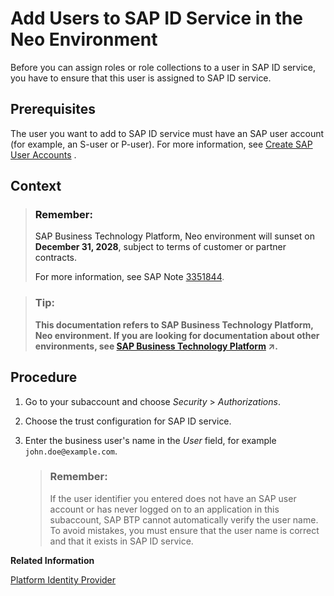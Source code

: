 <!-- loioe6dcbf41cee1443a899d3a6275715f7b -->

# Add Users to SAP ID Service in the Neo Environment

Before you can assign roles or role collections to a user in SAP ID service, you have to ensure that this user is assigned to SAP ID service.



<a name="loioe6dcbf41cee1443a899d3a6275715f7b__prereq_mvk_fdf_bhb"/>

## Prerequisites

The user you want to add to SAP ID service must have an SAP user account \(for example, an S-user or P-user\). For more information, see [Create SAP User Accounts](https://help.sap.com/viewer/ea72206b834e4ace9cd834feed6c0e09/Cloud/en-US/51ec990e1d6e42468eafb733a503c92b.html) .



<a name="loioe6dcbf41cee1443a899d3a6275715f7b__context_vnf_r3c_t3b"/>

## Context

> ### Remember:  
> SAP Business Technology Platform, Neo environment will sunset on **December 31, 2028**, subject to terms of customer or partner contracts.
> 
> For more information, see SAP Note [3351844](https://launchpad.support.sap.com/#/notes/3351844).

> ### Tip:  
> **This documentation refers to SAP Business Technology Platform, Neo environment. If you are looking for documentation about other environments, see [SAP Business Technology Platform](https://help.sap.com/viewer/65de2977205c403bbc107264b8eccf4b/Cloud/en-US/6a2c1ab5a31b4ed9a2ce17a5329e1dd8.html "SAP Business Technology Platform (SAP BTP) is an integrated offering comprised of four technology portfolios: database and data management, application development and integration, analytics, and intelligent technologies. The platform offers users the ability to turn data into business value, compose end-to-end business processes, and build and extend SAP applications quickly.") :arrow_upper_right:.**



<a name="loioe6dcbf41cee1443a899d3a6275715f7b__steps_unm_1rf_bhb"/>

## Procedure

1.  Go to your subaccount and choose *Security* \> *Authorizations*.

2.  Choose the trust configuration for SAP ID service.

3.  Enter the business user's name in the *User* field, for example `john.doe@example.com`.

    > ### Remember:  
    > If the user identifier you entered does not have an SAP user account or has never logged on to an application in this subaccount, SAP BTP cannot automatically verify the user name. To avoid mistakes, you must ensure that the user name is correct and that it exists in SAP ID service.


**Related Information**  


[Platform Identity Provider](../60-security-neo/platform-identity-provider-80edbe7.md "The platform identity provider is the user base for access to your SAP BTP subaccount in the Neo environment. The default user base is provided by SAP ID Service. You can switch to an Identity Authentication tenant if you want to use a custom user base.")


